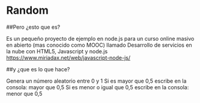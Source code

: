 Random
======
##Pero ¿esto que es?

Es un pequeño proyecto de ejemplo en node.js para un curso
online masivo en abierto (mas conocido como MOOC) llamado
Desarrollo de servicios en la nube con HTML5, Javascript y node.js
https://www.miriadax.net/web/javascript-node-js/

##y ¿que es lo que hace?

Genera un número aleatorio entre 0 y 1
Si es mayor que 0,5 escribe en la consola: mayor que 0,5
Si es menor o igual que 0,5 escribe en la consola: menor que 0,5
